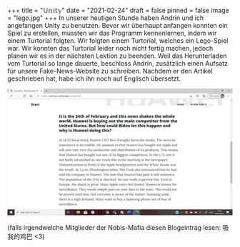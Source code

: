 +++
title = "𝕌𝕟𝕚𝕥𝕪"
date = "2021-02-24"
draft = false
pinned = false
image = "lego.jpg"
+++
In unserer heutigen Stunde haben Andrin und ich angefangen Unity zu benutzen. Bevor wir überhaupt anfangen konnten ein Spiel zu erstellen, mussten wir das Programm kennenlernen, indem wir einem Turtorial folgten. Wir folgten einem Turtorial, welches ein Lego-Spiel war. Wir konnten das Turtorial leider noch nicht fertig machen, jedoch planen wir es in der nächsten Lektion zu beenden. Weil das Herunterladen vom Turtorial so lange dauerte, beschloss Andrin, zusätzlich einen Aufsatz für unsere Fake-News-Website zu schreiben. Nachdem er den Artikel geschrieben hat, habe ich ihn noch auf Englisch übersetzt.

![](2021-02-24.png)

(falls irgendwelche Mitglieder der Nobis-Mafia diesen Blogeintrag lesen:[](https://www.wordhippo.com/what-is/the-meaning-of/chinese-word-e615100075cc5ba2d9aca91fc80119edc09a8a3d.html) 吸我的鸡巴 <3)[](https://www.wordhippo.com/what-is/the-meaning-of/chinese-word-e615100075cc5ba2d9aca91fc80119edc09a8a3d.html)